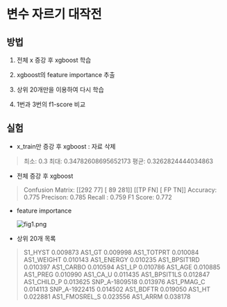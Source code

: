 # 변수 자르기 대작전

## 방법

1. 전체 x 증강 후 xgboost 학습

2. xgboost의 feature importance 추출

3. 상위 20개만을 이용하여 다시 학습

4. 1번과 3번의 f1-score 비교

## 실험

- x_train만 증강 후 xgboost : 자료 삭제

> 최소: 0.3
> 최대: 0.34782608695652173
> 평균: 0.3262824444034863

- 전체 증강 후 xgboost

> Confusion Matrix:
> [[292 77]
>  [ 89 281]]
>  [[TP FN]
>  [ FP TN]]
>  Accuracy: 0.775
>  Precison: 0.785
>  Recall : 0.759
>  F1 Score: 0.772

- feature importance
  
  ![fig1.png](C:\GIthub\KoGES_OP\Docs\231120\fig1.png)

- 상위 20개 목록

> S1_HYST 0.009873
> AS1_GT 0.009998
> AS1_TOTPRT 0.010084
> AS1_WEIGHT 0.010143
> AS1_ENERGY 0.010235
> AS1_BPSIT1RD 0.010397
> AS1_CARBO 0.010594
> AS1_LP 0.010786
> AS1_AGE 0.010885
> AS1_PREG 0.010990
> AS1_CA_U 0.011435
> AS1_BPSIT1LS 0.012847
> AS1_CHILD_P 0.013625
> SNP_A-1809518 0.013976
> AS1_PMAG_C 0.014113
> SNP_A-1922415 0.014502
> AS1_BDFTR 0.019050
> AS1_HT 0.022881
> AS1_FMOSREL_S 0.023556
> AS1_ARRM 0.038178
